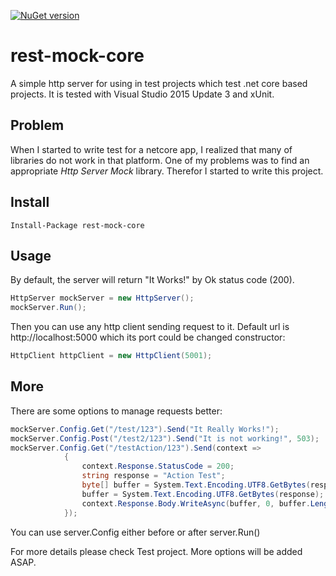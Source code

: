 [![NuGet version](https://badge.fury.io/nu/rest-mock-core.svg)](https://badge.fury.io/nu/rest-mock-core)
# rest-mock-core
A simple http server for using in test projects which test .net core based projects.
It is tested with Visual Studio 2015 Update 3 and xUnit.

## Problem
When I started to write test for a netcore app, I realized that many of libraries do not work in that platform.
One of my problems was to find an appropriate *Http Server Mock* library. Therefor I started to write this project.

## Install
```console
Install-Package rest-mock-core
```
## Usage
By default, the server will return "It Works!" by Ok status code (200).

```csharp
HttpServer mockServer = new HttpServer();
mockServer.Run();
```
Then you can use any http client sending request to it.
Default url is http://localhost:5000 which its port could be changed constructor:

```csharp
HttpClient httpClient = new HttpClient(5001);
```


## More
There are some options to manage requests better:
```csharp
mockServer.Config.Get("/test/123").Send("It Really Works!");
mockServer.Config.Post("/test2/123").Send("It is not working!", 503);
mockServer.Config.Get("/testAction/123").Send(context =>
            {
                context.Response.StatusCode = 200;
                string response = "Action Test";
                byte[] buffer = System.Text.Encoding.UTF8.GetBytes(response);
                buffer = System.Text.Encoding.UTF8.GetBytes(response);
                context.Response.Body.WriteAsync(buffer, 0, buffer.Length);
            });
```
You can use server.Config either before or after server.Run()

For more details please check Test project.
More options will be added ASAP.



